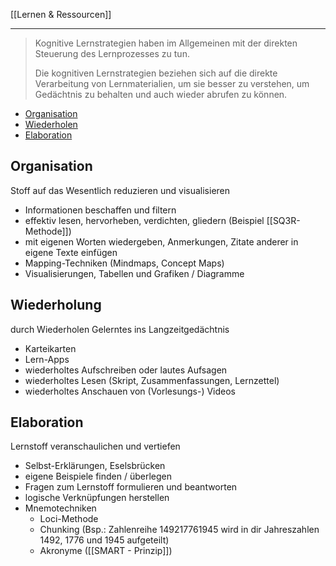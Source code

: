 [[Lernen & Ressourcen]]

---

>Kognitive Lernstrategien haben im Allgemeinen mit der direkten Steuerung des Lernprozesses zu tun.
>
>Die kognitiven Lernstrategien beziehen sich auf die direkte Verarbeitung von Lernmaterialien, um sie besser zu verstehen, um Gedächtnis zu behalten und auch wieder abrufen zu können.
- [Organisation](#organisation)
- [Wiederholen](#wiederholung)
- [Elaboration](#elaboration)

## Organisation
Stoff auf das Wesentlich reduzieren und visualisieren

- Informationen beschaffen und filtern
- effektiv lesen, hervorheben, verdichten, gliedern (Beispiel [[SQ3R-Methode]])
- mit eigenen Worten wiedergeben, Anmerkungen, Zitate anderer in eigene Texte einfügen
- Mapping-Techniken (Mindmaps, Concept Maps)
- Visualisierungen, Tabellen und Grafiken / Diagramme

## Wiederholung
durch Wiederholen Gelerntes ins Langzeitgedächtnis

- Karteikarten
- Lern-Apps
- wiederholtes Aufschreiben oder lautes Aufsagen
- wiederholtes Lesen (Skript, Zusammenfassungen, Lernzettel)
- wiederholtes Anschauen von (Vorlesungs-) Videos

## Elaboration
Lernstoff veranschaulichen und vertiefen

- Selbst-Erklärungen, Eselsbrücken
- eigene Beispiele finden / überlegen
- Fragen zum Lernstoff formulieren und beantworten
- logische Verknüpfungen herstellen
- Mnemotechniken
	- Loci-Methode
	- Chunking (Bsp.: Zahlenreihe 149217761945 wird in dir Jahreszahlen 1492, 1776 und 1945 aufgeteilt)
	- Akronyme ([[SMART - Prinzip]])

